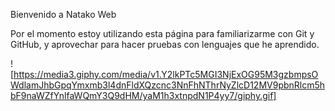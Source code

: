 Bienvenido a Natako Web

Por el momento estoy utilizando esta página para familiarizarme con Git y GitHub,
y aprovechar para hacer pruebas con lenguajes que he aprendido.

![https://media3.giphy.com/media/v1.Y2lkPTc5MGI3NjExOG95M3gzbmpsOWdlamJhbGpqYmxmb3l4dnFldXQzcnc3NnFhNThrNyZlcD12MV9pbnRlcm5hbF9naWZfYnlfaWQmY3Q9dHM/yaM1h3xtnpdN1P4yy7/giphy.gif]